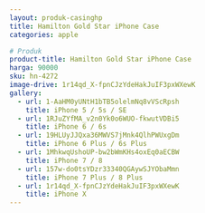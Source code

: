 ```yaml
---
layout: produk-casinghp
title: Hamilton Gold Star iPhone Case
categories: apple

# Produk
product-title: Hamilton Gold Star iPhone Case
harga: 90000
sku: hn-4272
image-drive: 1r14qd_X-fpnCJzYdeHakJuIF3pxWXewK
gallery:
  - url: 1-AaHM0yUNtH1bTB5olelmNq8vVScRpsh
    title: iPhone 5 / 5s / SE
  - url: 1RJuZYfMA_v2n0Yk0o6WUO-fkwutVDBi5
    title: iPhone 6 / 6s
  - url: 19HLUyJJQxa36MWVS7jMnk4QlhPWUxgDm
    title: iPhone 6 Plus / 6s Plus
  - url: 1MhkwqUshoUP-bw2bWmKHs4oxEq0aECBW
    title: iPhone 7 / 8
  - url: 157w-do0tsYDzr33340QGAywSJYObaMmn
    title: iPhone 7 Plus / 8 Plus
  - url: 1r14qd_X-fpnCJzYdeHakJuIF3pxWXewK
    title: iPhone X
---
```


